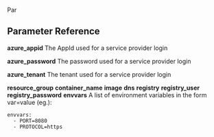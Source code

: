 Par

## Parameter Reference

**azure_appid**
The AppId used for a service provider login

**azure_password**
The password used for a service provider login

**azure_tenant**
The tenant used for a service provider login

**resource_group**
**container_name**
**image**
**dns**
**registry**
**registry_user**
**registry_password**
**envvars**
A list of environment variables in the form var=value (eg.):
```
envvars:
  - PORT=8080
  - PROTOCOL=https
```
